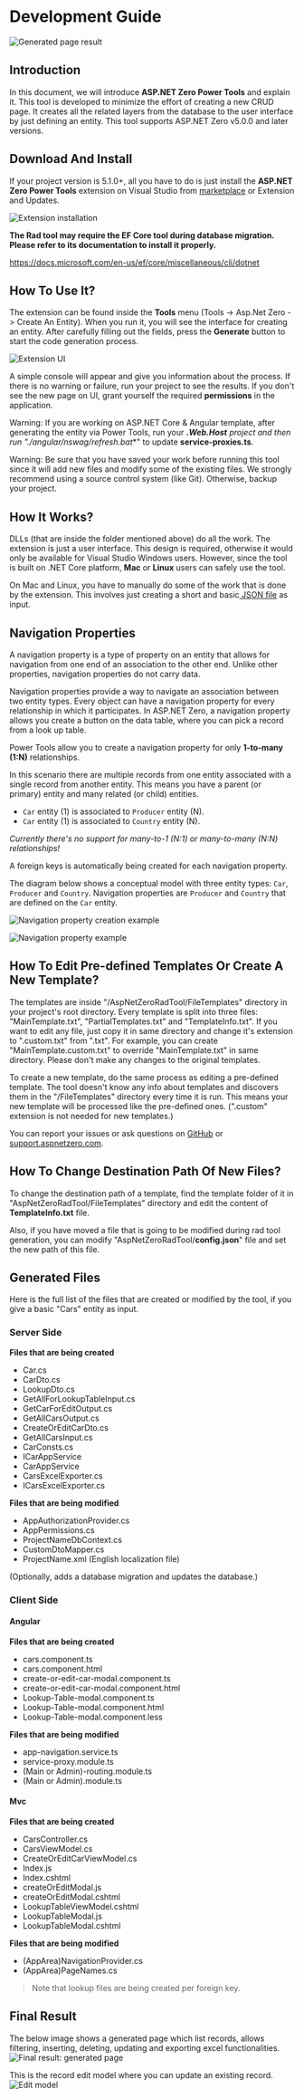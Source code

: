 # Development Guide

![Generated page result](images/RadToolCarsTable2.jpg)

## Introduction

In this document, we will introduce **ASP.NET Zero Power Tools** and explain it. This tool is developed to minimize the effort of creating a new CRUD page. It creates all the related layers from the database to the user interface by just defining an entity. This tool supports ASP.NET Zero v5.0.0 and later versions.

## Download And Install

 If your project version is 5.1.0+, all you have to do is just install the **ASP.NET Zero Power Tools** extension on Visual Studio from [marketplace](https://marketplace.visualstudio.com/items?itemName=Volosoft.AspNetZeroPowerTools) or Extension and Updates.

![Extension installation](images/rad-extension-install.png)

**The Rad tool may require the EF Core tool during database migration. Please refer to its documentation to install it properly.**

https://docs.microsoft.com/en-us/ef/core/miscellaneous/cli/dotnet

## How To Use It?

 The extension can be found inside the **Tools** menu (Tools -> Asp.Net Zero -> Create An Entity). When you run it, you will see the interface for creating an entity. After carefully filling out the fields, press the **Generate** button to start the code generation process. 

![Extension UI](images/RadToolUI3New.jpg)

 A simple console will appear and give you information about the process. If there is no warning or failure, run your project to see the results. If you don't see the new page on UI, grant yourself the required **permissions** in the application.

Warning: If you are working on ASP.NET Core & Angular template, after generating the entity via Power Tools, run your ***.Web.Host** project and then run "**./angular/nswag/refresh.bat**" to update **service-proxies.ts**.

 Warning: Be sure that you have saved your work before running this tool since it will add new files and modify some of the existing files. We strongly recommend using a source control system (like Git).  Otherwise, backup your project.

## How It Works?

DLLs (that are inside the folder mentioned above) do all the work. The extension is just a user interface. This design is required, otherwise it would only be available for Visual Studio Windows users. However, since the tool is built on .NET Core platform, **Mac** or **Linux** users can safely use the tool. 

On Mac and Linux, you have to manually do some of the work that is done by the extension. This involves just creating a short and basic[ JSON file](https://aspnetzero.com/Documents/Development-Guide-Rad-Tool-Mac-Linux) as input.

## Navigation Properties

A navigation property is a type of property on an entity that allows for navigation from one end of an association to the other end. Unlike other properties, navigation properties do not carry data.

Navigation properties provide a way to navigate an association between two entity types. Every object can have a navigation property for every relationship in which it participates. In ASP.NET Zero, a navigation property allows you create a button on the data table, where you can pick a record from a look up table.

Power Tools allow you to create a navigation property for only **1-to-many (1:N)** relationships.

In this scenario there are multiple records from one entity associated with a single record from another entity. This means you have a parent (or primary) entity and many related (or child) entities.

- `Car` entity (1) is associated to `Producer` entity (N). 
- `Car` entity (1) is associated to `Country` entity (N).

*Currently there's no support for many-to-1 (N:1) or many-to-many (N:N) relationships!*

A foreign keys is automatically being created for each navigation property.

The diagram below shows a conceptual model with three entity types: `Car`, `Producer` and `Country`. 
Navigation properties are `Producer` and `Country` that are defined on the `Car` entity. 

![Navigation property creation example](images/rad-tool-navigation-property-create.png)

![Navigation property example](images/rad-tool-navigation-property-example.png)

## How To Edit Pre-defined Templates Or Create A New Template?

 The templates are inside "/AspNetZeroRadTool/FileTemplates" directory in your project's root directory. Every template is split into three files: "MainTemplate.txt", "PartialTemplates.txt" and "TemplateInfo.txt". If you want to edit any file, just copy it in same directory and change it's extension to ".custom.txt" from ".txt".  For example, you can create "MainTemplate.custom.txt" to override "MainTemplate.txt" in same directory. Please don't make any changes to the original templates.

To create a new template, do the same process as editing a pre-defined template. The tool doesn't know any info about templates and discovers them in the "/FileTemplates" directory every time it is run. This means your new template will be processed like the pre-defined ones. (".custom" extension is not needed for new templates.)

 You can report your issues or ask questions on [GitHub](https://github.com/aspnetzero/aspnet-zero-core) or [support.aspnetzero.com](https://support.aspnetzero.com).

## How To Change Destination Path Of New Files?

To change the destination path of a template, find the template folder of it in "AspNetZeroRadTool/FileTemplates" directory and edit the content of **TemplateInfo.txt** file.

Also, if you have moved a file that is going to be modified during rad tool generation, you can modify "AspNetZeroRadTool/**config.json**" file and set the new path of this file.


## Generated Files

 Here is the full list of the files that are created or modified by the tool, if you give a basic "Cars" entity as input.

### Server Side

**Files that are being created**

 -   Car.cs
 -   CarDto.cs
 -   LookupDto.cs
 -   GetAllForLookupTableInput.cs
 -   GetCarForEditOutput.cs
 -   GetAllCarsOutput.cs
 -   CreateOrEditCarDto.cs
 -   GetAllCarsInput.cs
 -   CarConsts.cs
 -   ICarAppService
 -   CarAppService
 -   CarsExcelExporter.cs
 -   ICarsExcelExporter.cs

**Files that are being modified**

 -   AppAuthorizationProvider.cs
 -   AppPermissions.cs
 -   ProjectNameDbContext.cs
 -   CustomDtoMapper.cs
 -   ProjectName.xml (English localization file)

 (Optionally, adds a database migration and updates the database.)


### Client Side

#### Angular

**Files that are being created**

 -   cars.component.ts
 -   cars.component.html
 -   create-or-edit-car-modal.component.ts
 -   create-or-edit-car-modal.component.html
 -   Lookup-Table-modal.component.ts
 -   Lookup-Table-modal.component.html
 -   Lookup-Table-modal.component.less

**Files that are being modified**

 -   app-navigation.service.ts
 -   service-proxy.module.ts
 -   (Main or Admin)-routing.module.ts
 -   (Main or Admin).module.ts

#### Mvc

**Files that are being created**

 -   CarsController.cs
 -   CarsViewModel.cs
 -   CreateOrEditCarViewModel.cs
 -   Index.js
 -   Index.cshtml
 -   createOrEditModal.js
 -   createOrEditModal.cshtml
 -   LookupTableViewModel.cshtml
 -   LookupTableModal.js
 -   LookupTableModal.cshtml

**Files that are being modified**

 -   (AppArea)NavigationProvider.cs
 -   (AppArea)PageNames.cs

>   Note that lookup files are being created per foreign key.
>

 

## Final Result

The below image shows a generated page which list records, allows filtering, inserting, deleting, updating and exporting excel functionalities.![Final result: generated page](images/RadToolCarsTable3.jpg)

This is the record edit model where you can update an existing record.
![Edit model](images/RadToolEditModal.jpg)

